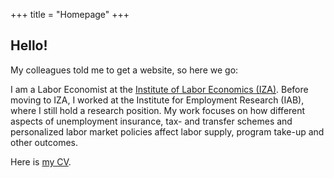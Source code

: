 +++
title = "Homepage"
+++

## Hello!

 My colleagues told me to get a website, so here we go: 



I am a Labor Economist at  the [Institute of Labor Economics (IZA)](https://www.iza.org/). Before moving to IZA, I worked at the Institute for Employment Research (IAB), where I still hold a research position. My work focuses on how different aspects of unemployment insurance, tax- and transfer schemes and personalized labor market policies affect labor supply, program take-up and other outcomes.


Here is [my CV](https://legacy.iza.org/en/webcontent/personnel/vitae/24066_cv.pdf). 

